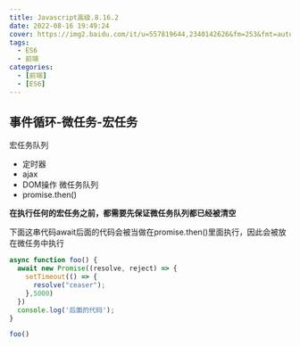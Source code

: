 ```yaml
---
title: Javascript高级.8.16.2
date: 2022-08-16 19:49:24
cover: https://img2.baidu.com/it/u=557819644,2340142626&fm=253&fmt=auto&a=138&f=JEG?w=1000&h=500
tags:
  - ES6
  - 前端
categories:
  - [前端]
  - [ES6]
---
```


## 事件循环-微任务-宏任务
宏任务队列  
+ 定时器
+ ajax
+ DOM操作
微任务队列
+ promise.then()  

**在执行任何的宏任务之前，都需要先保证微任务队列都已经被清空**  


下面这串代码await后面的代码会被当做在promise.then()里面执行，因此会被放在微任务中执行
```javascript
async function foo() {
  await new Promise((resolve, reject) => {
    setTimeout(() => {
      resolve("ceaser");
    },5000)
  })
  console.log('后面的代码');
}

foo()
```

